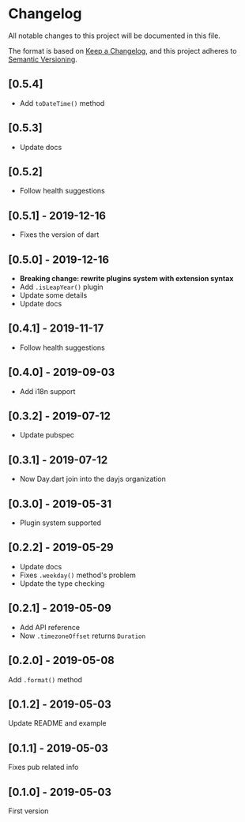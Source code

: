 # Changelog

All notable changes to this project will be documented in this file.

The format is based on [Keep a Changelog](https://keepachangelog.com/en/1.0.0/),
and this project adheres to [Semantic Versioning](https://semver.org/spec/v2.0.0.html).

## [0.5.4]

- Add `toDateTime()` method

## [0.5.3]

- Update docs

## [0.5.2]

- Follow health suggestions

## [0.5.1] - 2019-12-16

- Fixes the version of dart

## [0.5.0] - 2019-12-16

- **Breaking change: rewrite plugins system with extension syntax**
- Add `.isLeapYear()` plugin
- Update some details
- Update docs

## [0.4.1] - 2019-11-17

- Follow health suggestions

## [0.4.0] - 2019-09-03

- Add i18n support

## [0.3.2] - 2019-07-12

- Update pubspec

## [0.3.1] - 2019-07-12

- Now Day.dart join into the dayjs organization

## [0.3.0] - 2019-05-31

- Plugin system supported

## [0.2.2] - 2019-05-29

- Update docs
- Fixes `.weekday()` method's problem
- Update the type checking

## [0.2.1] - 2019-05-09

- Add API reference
- Now `.timezoneOffset` returns `Duration`

## [0.2.0] - 2019-05-08

Add `.format()` method

## [0.1.2] - 2019-05-03

Update README and example

## [0.1.1] - 2019-05-03

Fixes pub related info

## [0.1.0] - 2019-05-03

First version
